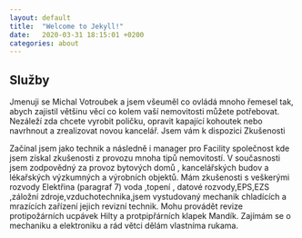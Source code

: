 ```yaml
---
layout: default
title:  "Welcome to Jekyll!"
date:   2020-03-31 18:15:01 +0200
categories: about
---
```


## Služby

Jmenuji se Michal Votroubek a jsem všeuměl co ovládá mnoho řemesel tak, abych zajistil většinu věcí co kolem vaší nemovitosti můžete potřebovat. Nezáleží zda chcete vyrobit poličku, opravit kapající kohoutek nebo navrhnout a zrealizovat novou kancelář. Jsem vám k dispozici
Zkušenosti

Začínal jsem jako technik a následně i  manager pro Facility společnost kde jsem získal zkušenosti z provozu mnoha tipů nemovitostí. V současnosti jsem zodpovědný za provoz bytových domů , kancelářských budov a lékařských výzkumných a výrobních objektů. Mám zkušenosti s veškerými rozvody Elektřina (paragraf 7) voda ,topení , datové rozvody,EPS,EZS ,záložní zdroje,vzduchotechnika,jsem vystudovaný mechanik chladících a mrazících zařízení jejich revizní technik. Mohu provádět revize protipožárních ucpávek Hilty a protpipřárních klapek Mandík. Zajímám se o mechaniku a elektroniku a rád větci dělám vlastníma rukama.



